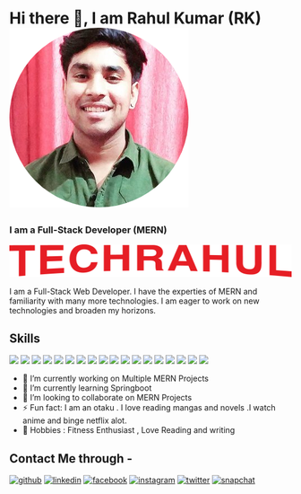 # Hi there 👋, I am Rahul Kumar (RK) ![I am Full-Stack Developer (MERN)](./rahulPic.png)
### I am a Full-Stack Developer (MERN)
![I am Full-Stack Developer (MERN)](./techrahul.png)

I am a Full-Stack Web Developer. I have the experties of MERN and familiarity with many more technologies. I am eager to work on new technologies and broaden my horizons.

## Skills
![](https://img.shields.io/badge/Html-orange) ![](https://img.shields.io/badge/CSS-blue) ![](https://img.shields.io/badge/Javascript-yellow)
![](https://img.shields.io/badge/React.JS-blue) ![](https://img.shields.io/badge/React-Native-blue) ![](https://img.shields.io/badge/MongoDb-lightgreen)
![](https://img.shields.io/badge/Mongoose-green) ![](https://img.shields.io/badge/Cordova-yellow) ![](https://img.shields.io/badge/handlebars.js-orange)
![](https://img.shields.io/badge/typescript-blue) ![](https://img.shields.io/badge/Express.js-lightyellow) ![](https://img.shields.io/badge/Sql-blue)
![](https://img.shields.io/badge/Webpack-grey) ![](https://img.shields.io/badge/C++-blue) ![](https://img.shields.io/badge/C-yellow) ![](https://img.shields.io/badge/python-lightblue) ![](https://img.shields.io/badge/java-orange) ![](https://img.shields.io/badge/springboot-yellow)

- 🔭 I’m currently working on Multiple MERN Projects 
- 🌱 I’m currently learning Springboot 
- 👯 I’m looking to collaborate on MERN Projects 
- ⚡ Fun fact: I am an otaku . I love reading mangas and novels .I watch anime and binge netflix alot.
- 🌟 Hobbies : Fitness Enthusiast , Love Reading and writing


## Contact Me through -


[<img src='https://cdn.jsdelivr.net/npm/simple-icons@3.0.1/icons/github.svg' alt='github' height='40'>](https://github.com/https://github.com/eccecntric-Rahul)  [<img src='https://cdn.jsdelivr.net/npm/simple-icons@3.0.1/icons/linkedin.svg' alt='linkedin' height='40'>](https://www.linkedin.com/in/https://www.linkedin.com/in/rahul-kumar-821109187//)  [<img src='https://cdn.jsdelivr.net/npm/simple-icons@3.0.1/icons/facebook.svg' alt='facebook' height='40'>](https://www.facebook.com/https://www.facebook.com/profile.php?id=100009120165927)  [<img src='https://cdn.jsdelivr.net/npm/simple-icons@3.0.1/icons/instagram.svg' alt='instagram' height='40'>](https://www.instagram.com/https://www.instagram.com/rahul_kr_._//)  [<img src='https://cdn.jsdelivr.net/npm/simple-icons@3.0.1/icons/twitter.svg' alt='twitter' height='40'>](https://twitter.com/https://twitter.com/RahulKu51580399)  [<img src='https://cdn.jsdelivr.net/npm/simple-icons@3.0.1/icons/snapchat.svg' alt='snapchat' height='40'>](https://www.snapchat.com/add/iam-rahulkr?share_id=cxxfsAKcUuU&locale=en-US)  



